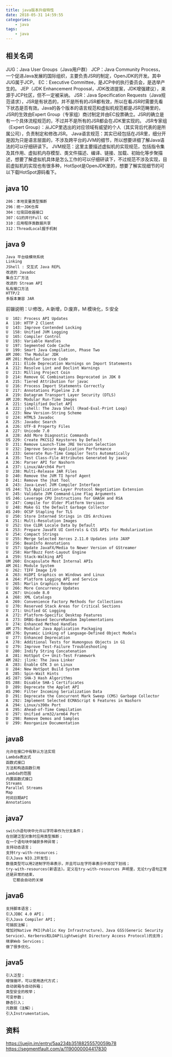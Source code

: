 ```yaml
---
title: java版本升级特性
date: 2018-05-31 14:59:55
categories:
    - java
tags:
    - java
---
```

## 相关名词
JUG：Java User Groups（Java用户群）
JCP：Java Community Process，一个促进Java发展的国际组织，主要负责JSR的制定，OpenJDK的开发。其中JUG属于JCP。
EC：Executive Committee，是JCP中的执行委员会，是选举产生的。
JEP（JDK Enhancement Proposal，JDK改进提案，JDK增强建议），来源于JCP社区，但不一定被采纳。
JSR：Java Specification Requests（Java规范请求），JSR是有状态的，并不是所有的JSR都有效，所以在看JSR时需要先看下状态是否有效。Java的各个版本的语言规范和虚拟机规范都是JSR范畴里的，JSR的生效由Expert Group（专家组）商讨制定并由EC投票确立。JSR的确立是有一个具体流程规范的，不过并不是所有的JSR都会在JDK里实现的。
JSR专家组（Expert Group）：从JCP里选出的对应领域有威望的个人（其实背后代表的是所属公司），负责制定和修改JSR。
Java语言规范：其实已经包括在JSR里，细分开是因为只是语言层面的，不涉及跨平台的JVM的细节，所以想要详细了解Java语法的可以仔细研读下。
JVM规范：这里主要描述虚拟机的实现规范，包括指令集及其作用、虚拟机内存模型、类文件描述、编译、链接、加载、初始化等步聚描述，想要了解虚拟机具体是怎么工作的可以仔细研读下，不过规范不涉及实现，目前虚拟机的实现也有很多种，HotSpot是OpenJDK里的，想要了解实现细节的可以下载HotSpot源码看下。

## java 10
```
286：本地变量类型推断
296：统一JDK仓库
304：垃圾回收器接口
307：G1的并行Full GC
310：应用程序类数据共享
312：ThreadLocal握手机制
```

## java 9
```
Java 平台级模块系统
Linking
JShell : 交互式 Java REPL
改进的 Javadoc
集合工厂方法
改进的 Stream API
私有接口方法
HTTP/2
多版本兼容 JAR
```
前辍说明：U:修改，A:新增，D:废弃，M:模块化，S:安全
```
U  102: Process API Updates
A  110: HTTP 2 Client
U  143: Improve Contended Locking
U  158: Unified JVM Logging
U  165: Compiler Control
U  193: Variable Handles
U  197: Segmented Code Cache
U  199: Smart Java Compilation, Phase Two
AM 200: The Modular JDK
AM 201: Modular Source Code
A  211: Elide Deprecation Warnings on Import Statements
A  212: Resolve Lint and Doclint Warnings
U  213: Milling Project Coin
D  214: Remove GC Combinations Deprecated in JDK 8
A  215: Tiered Attribution for javac
U  216: Process Import Statements Correctly
U  217: Annotations Pipeline 2.0
A  219: Datagram Transport Layer Security (DTLS)
AM 220: Modular Run-Time Images
A  221: Simplified Doclet API
A  222: jshell: The Java Shell (Read-Eval-Print Loop)
A  223: New Version-String Scheme
U  224: HTML5 Javadoc
A  225: Javadoc Search
A  226: UTF-8 Property Files
A  227: Unicode 7.0
A  228: Add More Diagnostic Commands
US 229: Create PKCS12 Keystores by Default
D  231: Remove Launch-Time JRE Version Selection
U  232: Improve Secure Application Performance
A  233: Generate Run-Time Compiler Tests Automatically
A  235: Test Class-File Attributes Generated by javac
A  236: Parser API for Nashorn
A  237: Linux/AArch64 Port
U  238: Multi-Release JAR Files
D  240: Remove the JVM TI hprof Agent
D  241: Remove the jhat Tool
A  243: Java-Level JVM Compiler Interface
US 244: TLS Application-Layer Protocol Negotiation Extension
U  245: Validate JVM Command-Line Flag Arguments
US 246: Leverage CPU Instructions for GHASH and RSA
U  247: Compile for Older Platform Versions
U  248: Make G1 the Default Garbage Collector
AS 249: OCSP Stapling for TLS
U  250: Store Interned Strings in CDS Archives
A  251: Multi-Resolution Images
U  252: Use CLDR Locale Data by Default
A  253: Prepare JavaFX UI Controls & CSS APIs for Modularization
U  254: Compact Strings
U  255: Merge Selected Xerces 2.11.0 Updates into JAXP
U  256: BeanInfo Annotations
U  257: Update JavaFX/Media to Newer Version of GStreamer
U  258: HarfBuzz Font-Layout Engine
A  259: Stack-Walking API
UM 260: Encapsulate Most Internal APIs
AM 261: Module System
U  262: TIFF Image I/O
A  263: HiDPI Graphics on Windows and Linux
A  264: Platform Logging API and Service
U  265: Marlin Graphics Renderer
U  266: More Concurrency Updates
A  267: Unicode 8.0
A  268: XML Catalogs
A  269: Convenience Factory Methods for Collections
U  270: Reserved Stack Areas for Critical Sections
U  271: Unified GC Logging
A  272: Platform-Specific Desktop Features
A  273: DRBG-Based SecureRandom Implementations
U  274: Enhanced Method Handles
AM 275: Modular Java Application Packaging
AM 276: Dynamic Linking of Language-Defined Object Models
U  277: Enhanced Deprecation
A  278: Additional Tests for Humongous Objects in G1
U  279: Improve Test-Failure Troubleshooting
U  280: Indify String Concatenation
A  281: HotSpot C++ Unit-Test Framework
AM 282: jlink: The Java Linker
A  283: Enable GTK 3 on Linux
U  284: New HotSpot Build System
A  285: Spin-Wait Hints
AS 287: SHA-3 Hash Algorithms
DS 288: Disable SHA-1 Certificates
D  289: Deprecate the Applet API
AS 290: Filter Incoming Serialization Data
D  291: Deprecate the Concurrent Mark Sweep (CMS) Garbage Collector
A  292: Implement Selected ECMAScript 6 Features in Nashorn
A  294: Linux/s390x Port
A  295: Ahead-of-Time Compilation
U  297: Unified arm32/arm64 Port
D  298: Remove Demos and Samples
U  299: Reorganize Documentation
```

## java8
```
允许在接口中有默认方法实现
Lambda表达式
函数式接口
方法和构造函数引用
Lambda的范围
内置函数式接口
Streams
Parallel Streams
Map
时间日期API
Annotations
```

## java7
```
switch语句块中允许以字符串作为分支条件；
在创建泛型对象时应用类型推断；
在一个语句块中捕获多种异常；
支持动态语言；
支持try-with-resources；
引入Java NIO.2开发包；
数值类型可以用2进制字符串表示，并且可以在字符串表示中添加下划线；
try-with-resources(新语法)。定义在try-with-resources 声明里，无论try语句正常还是异常的结束，
   它都会自动的关掉
```

## java6
```
支持脚本语言；
引入JDBC 4.0 API；
引入Java Compiler API；
可插拔注解；
增加对Native PKI(Public Key Infrastructure)、Java GSS(Generic Security Service)、Kerberos和LDAP(Lightweight Directory Access Protocol)的支持；
继承Web Services；
做了很多优化。
```

## java5
```
引入泛型；
增强循环，可以使用迭代方式；
自动装箱与自动拆箱；
类型安全的枚举；
可变参数；
静态引入；
元数据（注解）；
引入Instrumentation。
```

## 资料
https://juejin.im/entry/5aa234b35188255570059b78
https://segmentfault.com/a/1190000004417830